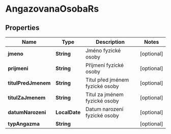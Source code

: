 

# AngazovanaOsobaRs


## Properties

| Name | Type | Description | Notes |
|------------ | ------------- | ------------- | -------------|
|**jmeno** | **String** | Jméno fyzické osoby |  [optional] |
|**prijmeni** | **String** | Příjmení fyzické osoby |  [optional] |
|**titulPredJmenem** | **String** | Titul před jménem fyzické osoby  |  [optional] |
|**titulZaJmenem** | **String** | Titul za jménem fyzické osoby |  [optional] |
|**datumNarozeni** | **LocalDate** | Datum narození fyzické osoby |  [optional] |
|**typAngazma** | **String** |  |  [optional] |



